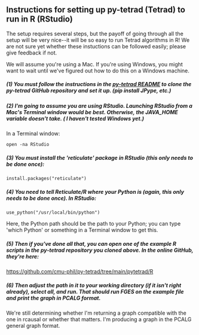 ## Instructions for setting up py-tetrad (Tetrad) to run in R (RStudio)

The setup requires several steps, but the payoff of going through all the setup will be very nice--it will be so easy to run Tetrad algorithms in R! We are not sure yet whether these instuctions can be followed easily; please give feedback if not.

We will assume you're using a Mac. If you're using Windows, you might want to wait until we've figured out how to do this on a Windows machine.

##### (1) You must follow the instructions in the [py-tetrad README](https://github.com/cmu-phil/py-tetrad) to clone the py-tetrad GitHub repository and set it up. (pip install JPype, etc.)

##### (2) I'm going to assume you are using RStudio. Launching RStudio from a Mac's Terminal window would be best. Otherwise, the JAVA_HOME variable doesn't take. ( I haven't tested Windows yet.)

In a Terminal window:

`
open -na RStudio
`

##### (3) You must install the 'reticulate' package in RStudio (this only needs to be done once):

`
install.packages("reticulate")
`

##### (4) You need to tell Reticulate/R where your Python is (again, this only needs to be done once). In RStudio:

`
use_python("/usr/local/bin/python")
`

Here, the Python path should be the path to your Python; you can type 'which Python' or something in a Terminal window to get this.

##### (5) Then if you've done all that, you can open one of the example R scripts in the py-tetrad repository you cloned above. In the online GitHub, they're here:

https://github.com/cmu-phil/py-tetrad/tree/main/pytetrad/R

##### (6) Then adjust the path in it to your working directory (if it isn't right already), select all, and run. That should run FGES on the example file and print the graph in PCALG format.

We're still determining whether I'm returning a graph compatible with the one in rcausal or whether that matters. I'm producing a graph in the PCALG general graph format.